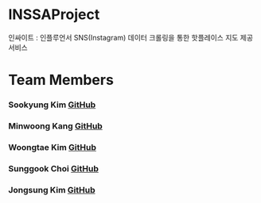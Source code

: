 # INSSAProject
 인싸이트 : 인플루언서 SNS(Instagram) 데이터 크롤링을 통한 핫플레이스 지도 제공 서비스
 
# Team Members

### Sookyung Kim [GitHub](https://github.com/sooish)
### Minwoong Kang [GitHub](https://github.com/happymwkang)
### Woongtae Kim [GitHub](https://github.com/angle2v)
### Sunggook Choi [GitHub](https://github.com/SunggookCHOI)
### Jongsung Kim [GitHub](https://github.com/SEJSCloud)


